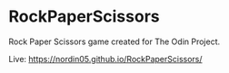 # RockPaperScissors
Rock Paper Scissors game created for The Odin Project.  

Live: https://nordin05.github.io/RockPaperScissors/
